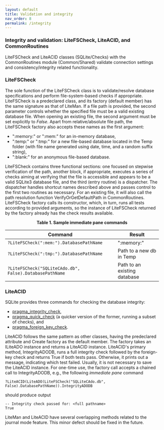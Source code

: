 ```yaml
---
layout: default
title: Validation and integrity
nav_order: 8
permalink: /integrity
---
```


### Integrity and validation: LiteFSCheck, LiteACID, and CommonRoutines

LiteFSCheck and LiteACID classes (SQLite/Checks) with the CommonRoutines module (Common/Shared) validate connection settings and consistency/integrity related functionality.

### LiteFSCheck

The sole function of the LiteFSCheck class is to validate/resolve database specifications and perform file-system-based checks if appropriate. LiteFSCheck is a predeclared class, and its factory (default member) has the same signature as that of LiteMan. If a file path is provided, the second parameter controls whether the specified file must be a valid existing database file. When opening an existing file, the second argument must be set explicitly to *False*. Apart from relative/absolute file path, the LiteFSCheck factory also accepts these names as the first argument:

 * ":memory:" or ":mem:" for an in-memory database,
 * ":temp:" or ":tmp:" for a new file-based database located in the Temp folder (with file name generated using date, time, and a random suffix string),
 * ":blank:" for an anonymous file-based database.

LiteFSCheck contains three functional sections: one focused on stepwise verification of the path, another block, if appropriate, executes a series of checks aiming at verifying that the file is accessible and appears to be a valid SQLite3 database file, and the third (entry routine) is a dispatcher. The dispatcher handles shortcut names described above and passes control to the first two routines as necessary. For an existing file, it will also call the path resolution function VerifyOrGetDefaultPath in CommonRoutines. LiteFSCheck factory calls its constructor, which, in turn, runs all tests according to provided arguments, so the instance of LiteFSCheck returned by the factory already has the check results available.

<p align="center"><b>Table 1. Sample immediate pane commands</b></p>

| Command                                                 | Result                       |  
|---------------------------------------------------------|------------------------------|  
| `?LiteFSCheck(":mem:").DatabasePathName`                | ":memory:"                   |  
| `?LiteFSCheck(":tmp:").DatabasePathName`                | Path to a new db in Temp     |  
| `?LiteFSCheck("SQLiteCAdo.db", False).DatabasePathName` | Path to an existing database |  

### LiteACID

SQLite provides three commands for checking the database integrity:
 
 * [pragma_integrity_check][],
 * [pragma_quick_check][] (a quicker version of the former, running a subset of checks),  and
 * [pragma_foreign_key_check][].

LiteACID follows the same pattern as other classes, having the predeclared attribute and Create factory as the default member. The factory takes an ILiteADO instance and returns a LiteACID instance. LiteACID's primary method, IntegrityADODB, runs a full integrity check followed by the foreign-key check and returns True if both tests pass. Otherwise, it prints out a message, indicating which test failed. Usually, it is not necessary to save the LiteACID instance. For one-time use, the factory call accepts a chained call to IntegrityADODB, e.g., the following *immediate pane* command

    ?LiteACID(LiteADO(LiteFSCheck("SQLiteCAdo.db", False).DatabasePathName)).IntegrityADODB

should produce output

    -- Integrity check passed for: <full pathname>
    True

LiteMan and LiteACID have several overlapping methods related to the journal mode feature. This minor defect should be fixed in the future.

<!-- References -->

[pragma_quick_check]: https://www.sqlite.org/pragma.html#pragma_quick_check
[pragma_integrity_check]: https://www.sqlite.org/pragma.html#pragma_integrity_check
[pragma_foreign_key_check]: https://www.sqlite.org/pragma.html#pragma_foreign_key_check
